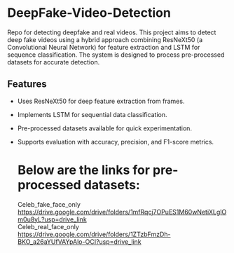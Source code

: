# DeepFake-Video-Detection
Repo for detecting deepfake and real videos.
This project aims to detect deep fake videos using a hybrid approach combining ResNeXt50 (a Convolutional Neural Network) for feature extraction and LSTM for sequence classification. The system is designed to process pre-processed datasets for accurate detection.


## Features

- Uses  ResNeXt50 for deep feature extraction from frames.
- Implements LSTM for sequential data classification.
- Pre-processed datasets available for quick experimentation.
- Supports evaluation with accuracy, precision, and F1-score metrics.

  # Below are the links for pre-processed datasets:

   Celeb_fake_face_only  https://drive.google.com/drive/folders/1mfRqcj7OPuES1M60wNetiXLglOm0u8yL?usp=drive_link                                                               
   Celeb_real_face_only  https://drive.google.com/drive/folders/1ZTzbFmzDh-BKO_a26aYUfVAYpAlo-OCI?usp=drive_link
